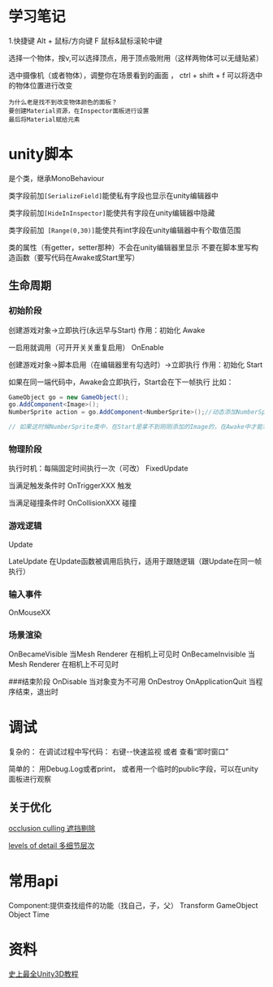 # 学习笔记
1.快捷键
Alt + 鼠标/方向键
F
鼠标&鼠标滚轮中键

选择一个物体，按v,可以选择顶点，用于顶点吸附用（这样两物体可以无缝贴紧）

选中摄像机（或者物体），调整你在场景看到的画面 ， ctrl + shift + f 可以将选中的物体位置进行改变

    为什么老是找不到改变物体颜色的面板？
    要创建Material资源，在Inspector面板进行设置
    最后将Material赋给元素
    
# unity脚本
是个类，继承MonoBehaviour

类字段前加```[SerializeField]```能使私有字段也显示在unity编辑器中

类字段前加```[HideInInspector]```能使共有字段在unity编辑器中隐藏

类字段前加``` [Range(0,30)]```能使共有int字段在unity编辑器中有个取值范围

类的属性（有getter，setter那种）不会在unity编辑器里显示
不要在脚本里写构造函数（要写代码在Awake或Start里写）
## 生命周期
### 初始阶段
创建游戏对象->立即执行(永远早与Start) 
作用：初始化
Awake

一启用就调用（可开开关关重复启用）
OnEnable

创建游戏对象->脚本启用（在编辑器里有勾选时）->立即执行
作用：初始化
Start

如果在同一端代码中，Awake会立即执行，Start会在下一帧执行
比如：
```c#
GameObject go = new GameObject();
go.AddComponent<Image>();
NumberSprite action = go.AddComponent<NumberSprite>();//动态添加NumberSprite脚本

// 如果这时候NumberSprite类中，在Start是拿不到刚刚添加的Image的，在Awake中才能拿到
```
### 物理阶段
执行时机：每隔固定时间执行一次（可改）
FixedUpdate

当满足触发条件时
OnTriggerXXX 触发

当满足碰撞条件时
OnCollisionXXX 碰撞

### 游戏逻辑
Update

LateUpdate
在Update函数被调用后执行，适用于跟随逻辑（跟Update在同一帧执行）
### 输入事件
OnMouseXX

### 场景渲染
OnBecameVisible   当Mesh Renderer 在相机上可见时
OnBecameInvisible 当Mesh Renderer 在相机上不可见时

###结束阶段
OnDisable 当对象变为不可用
OnDestroy
OnApplicationQuit 当程序结束，退出时

# 调试
复杂的：
在调试过程中写代码：
右键--快速监视
或者 查看“即时窗口”

简单的：
用Debug.Log或者print，
或者用一个临时的public字段，可以在unity面板进行观察
## 关于优化
 [occlusion culling 遮挡剔除](https://www.bilibili.com/video/BV12s411g7gU?p=16)
 
 [levels of detail 多细节层次](https://www.bilibili.com/video/BV12s411g7gU?p=17)

# 常用api
Component:提供查找组件的功能（找自己，子，父）
Transform
GameObject
Object
Time

# 资料
[史上最全Unity3D教程](https://www.bilibili.com/video/BV12s411g7gU)